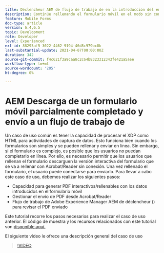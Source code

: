 ```yaml
---
title: Déclencheur AEM de flujo de trabajo de en la introducción del envío de formularios HTM5
description: Continúe rellenando el formulario móvil en el modo sin conexión y envíe el formulario móvil al flujo de trabajo de déclencheur AEM de la
feature: Mobile Forms
doc-type: article
version: 6.4,6.5
topic: Development
role: Developer
level: Experienced
exl-id: 88295af5-3022-4462-9194-46d8c979bc8b
last-substantial-update: 2021-04-07T00:00:00Z
duration: 342
source-git-commit: f4c621f3a9caa8c2c64b8323312343fe421a5aee
workflow-type: tm+mt
source-wordcount: '205'
ht-degree: 0%

---
```


# AEM Descarga de un formulario móvil parcialmente completado y envío a un flujo de trabajo de

Un caso de uso común es tener la capacidad de procesar el XDP como HTML para actividades de captura de datos. Esto funciona bien cuando los formularios son simples y se pueden rellenar y enviar en línea. Sin embargo, si el formulario es complejo, es posible que los usuarios no puedan completarlo en línea. Por ello, es necesario permitir que los usuarios que rellenan el formulario descarguen la versión interactiva del formulario que se va a rellenar con Acrobat/Reader sin conexión. Una vez rellenado el formulario, el usuario puede conectarse para enviarlo.
Para llevar a cabo este caso de uso, debemos realizar los siguientes pasos:

* Capacidad para generar PDF interactivos/rellenables con los datos introducidos en el formulario móvil
* Gestionar el envío de PDF desde Acrobat/Reader
* Flujo de trabajo de Adobe Experience Manager AEM de déclencheur () para revisar el PDF enviado

Este tutorial recorre los pasos necesarios para realizar el caso de uso anterior. El código de muestra y los recursos relacionados con este tutorial son [disponible aquí.](part-four.md)

El siguiente vídeo le ofrece una descripción general del caso de uso

>[!VIDEO](https://video.tv.adobe.com/v/29677?quality=12&learn=on)

